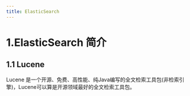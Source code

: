 ```yaml
---
title: ElasticSearch
---
```


# 1.ElasticSearch 简介
## 1.1 Lucene
Lucene 是一个开源、免费、高性能、纯Java编写的全文检索工具包(非检索引擎)，Lucene可以算是开源领域最好的全文检索工具包。
